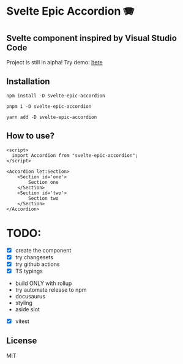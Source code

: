 # Svelte Epic Accordion 🪗

## Svelte component inspired by Visual Studio Code

Project is still in alpha! Try demo: [here](https://www.demo.pl)

## Installation

`npm install -D svelte-epic-accordion`

`pnpm i -D svelte-epic-accordion`

`yarn add -D svelte-epic-accordion`

## How to use?

```
<script>
  import Accordion from "svelte-epic-accordion";
</script>

<Accordion let:Section>
	<Section id='one'>
		Section one
	</Section>
	<Section id='two'>
		Section two
	</Section>
</Accordion>
```

# TODO:

- [x] create the component
- [x] try changesets
- [x] try github actions
- [x] TS typings
- build ONLY with rollup
- try automate release to npm
- docusaurus
- styling
- aside slot
- [x] vitest

## License

MIT
